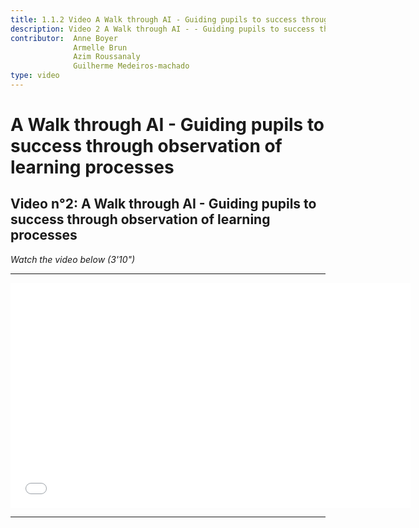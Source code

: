 ```yaml
---
title: 1.1.2 Video A Walk through AI - Guiding pupils to success through observation of learning processes
description: Video 2 A Walk through AI - - Guiding pupils to success through observation of learning processes
contributor:  Anne Boyer
              Armelle Brun
              Azim Roussanaly
              Guilherme Medeiros-machado
type: video
---
```

# A Walk through AI - Guiding pupils to success through observation of learning processes
## Video n°2: A Walk through AI - Guiding pupils to success through observation of learning processes
*Watch the video below (3'10")*

----------
<center><iframe width="640" height="360" src=" Yt link Guiding pupils to success through observation of learning processes ?rel=0&showinfo=0&cc_load_policy=1&hl=fr&modestbranding=1" frameborder="0" allowfullscreen></iframe></center>

-----------
